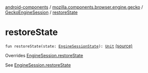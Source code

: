 [android-components](../../index.md) / [mozilla.components.browser.engine.gecko](../index.md) / [GeckoEngineSession](index.md) / [restoreState](./restore-state.md)

# restoreState

`fun restoreState(state: `[`EngineSessionState`](../../mozilla.components.concept.engine/-engine-session-state/index.md)`): `[`Unit`](https://kotlinlang.org/api/latest/jvm/stdlib/kotlin/-unit/index.html) [(source)](https://github.com/mozilla-mobile/android-components/blob/master/components/browser/engine-gecko-beta/src/main/java/mozilla/components/browser/engine/gecko/GeckoEngineSession.kt#L149)

Overrides [EngineSession.restoreState](../../mozilla.components.concept.engine/-engine-session/restore-state.md)

See [EngineSession.restoreState](../../mozilla.components.concept.engine/-engine-session/restore-state.md)

